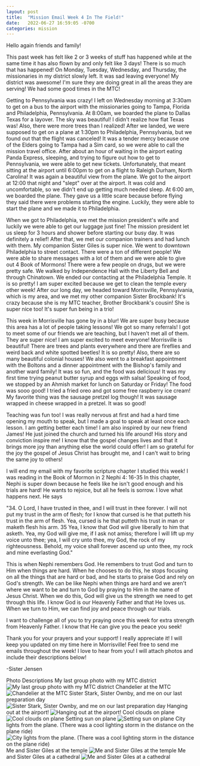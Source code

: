 ```yaml
---
layout: post
title:  "Mission Email Week 4 In The Field!"
date:   2022-06-27 16:59:05 -0700
categories: mission
---
```

Hello again friends and family!

This past week has felt like 2 or 3 weeks of stuff has happened while at the same time it has also flown by and only felt like 3 days! There is so much that has happened! On Monday, Tuesday, Wednesday, and Thursday, the missionaries in my district slowly left. It was sad leaving everyone! My district was awesome! I'm sure they are doing great in all the areas they are serving! We had some good times in the MTC!

Getting to Pennsylvania was crazy! I left on Wednesday morning at 3:30am to get on a bus to the airport with the missionaries going to Tampa, Florida and Philadelphia,  Pennsylvania. At 8:00am, we boarded the plane to Dallas Texas for a layover. The sky was beautiful! I didn't realize how flat Texas was! Also, there were more trees than I realized! After we landed, we were supposed to get on a plane at 1:30pm to Philadelphia, Pennsylvania, but we found out that the flight was canceled! It was a tender mercy because one of the Elders going to Tampa had a Sim card, so we were able to call the mission travel office.  After about an hour of waiting in the airport eating Panda Express, sleeping, and trying to figure out how to get to Pennsylvania,  we were able to get new tickets. Unfortunately,  that meant sitting at the airport until 6:00pm to get on a flight to Raleigh Durham, North Carolina! It was again a beautiful view from the plane. We got to the airport at 12:00 that night and "slept" over at the airport. It was cold and uncomfortable, so we didn't end up getting much needed sleep. At 6:00 am, we boarded the plane. They gave us a little scare because before flying they said there were problems starting the engine.  Luckily,  they were able to start the plane and we made it to Philadelphia.

When we got to Philadelphia, we met the mission president's wife and luckily we were able to get our luggage just fine! The mission president let us sleep for 3 hours and shower before starting our busy day. It was definitely a relief! After that, we met our companion trainers and had lunch with them. My companion Sister Giles is super nice. We went to downtown Philadelphia to street contact. There were a ton of different people! We were able to share messages with a lot of them and we were able to give out 4 Book of Mormons! There were a few people on drugs, but we were pretty safe. We walked by Independence Hall with the Liberty Bell and through Chinatown.  We ended our contacting at the Philadelphia Temple. It is so pretty! I am super excited because we get to clean the temple every other week! After our long day, we headed toward Morrisville, Pennsylvania, which is my area, and we met my other companion Sister Brockbank! It's crazy because she is my MTC teacher, Brother Brockbank's cousin! She is super nice too! It's super fun being in a trio!

This week in Morrisville has gone by in a blur! We are super busy because this area has a lot of people taking lessons! We got so many referrals! I got to meet some of our friends we are teaching,  but I haven't met all of them. They are super nice! I am super excited to meet everyone! Morrisville is beautiful! There are trees and plants everywhere and there are fireflies and weird back and white spotted beetles! It is so pretty! Also, there are so many beautiful colonial houses! We also went to a breakfast appointment with the Boltons and a dinner appointment with the Bishop's family and another ward family! It was so fun, and the food was delicious! It was my first time trying peanut butter syrup and eggs with salsa! Speaking of food, we stopped by an Ahmish market for lunch on Saturday or Friday! The food was sooo good! I tried a fried oreo and got some free raspberry ice cream! My favorite thing was the sausage pretzel log though! It was sausage wrapped in cheese wrapped in a pretzel. It was so good!

Teaching was fun too! I was really nervous at first and had a hard time opening my mouth to speak, but I made a goal to speak at least once each lesson. I am getting better each time! I am also inspired by our new friend James! He just joined the church and turned his life around! His story and conviction inspire me! I know that the gospel changes lives and that it brings more joy than anything else the world could offer! I am so grateful for the joy the gospel of Jesus Christ has brought me,  and I can't wait to bring the same joy to others!

I will end my email with my favorite scripture chapter I studied this week! I was reading in the Book of Mormon in 2 Nephi 4: 16-35 In this chapter, Nephi is super down because he feels like he isn't good enough and his trials are hard! He wants to rejoice, but all he feels is sorrow. I love what happens next. He says

"34. O Lord, I have trusted in thee, and I will trust in thee forever. I will not put my trust in the arm of flesh; for I know that cursed is he that putteth his trust in the arm of flesh. Yea, cursed is he that putteth his trust in man or maketh flesh his arm.
35 Yea, I know that God will give liberally to him that asketh. Yea, my God will give me, if I ask not amiss; therefore I will lift up my voice unto thee; yea, I will cry unto thee, my God, the rock of my righteousness. Behold, my voice shall forever ascend up unto thee, my rock and mine everlasting God."

This is when Nephi remembers God. He remembers to trust God and turn to Him when things are hard.  When he chooses to do this, he stops focusing on all the things that are hard or bad, and he starts to praise God and rely on God's strength. We can be like Nephi when things are hard and we aren't where we want to be and turn to God by praying to Him in the name of Jesus Christ. When we do this, God will give us the strength we need to get through this life. I know God is our Heavenly Father and that He loves us. When we turn to Him, we can find joy and peace through our trials. 

I want to challenge all of you to try praying once this week for extra strength from Heavenly Father. I know that He can give you the peace you seek!

Thank you for your prayers and your support! I really appreciate it! I will keep you updated on my time here in Morrisville! Feel free to send me emails throughout the week! I love to hear from you! I will attach photos and include their descriptions below!

-Sister Jensen

Photo Descriptions
My last group photo with my MTC district
![My last group photo with my MTC district](/assets/image0.jpeg)
Chandelier at the MTC
![Chandelier at the MTC](/assets/20220620_091057.jpg)
Sister Stark, Sister Ownby, and me on our last preparation day
![Sister Stark, Sister Ownby, and me on our last preparation day](/assets/20220620_211238.jpg)
Hanging out at the airport!
![Hanging out at the airport!](/assets/20220622_171523.jpg)
Cool clouds on plane
![Cool clouds on plane](/assets/20220622_183211.jpg)
Setting sun on plane
![Setting sun on plane](/assets/20220622_192025.jpg)
City lights from the plane. (There was a cool lighting storm in the distance on the plane ride)
![City lights from the plane. (There was a cool lighting storm in the distance on the plane ride)](/assets/20220622_194157.jpg)
Me and Sister Giles at the temple
![Me and Sister Giles at the temple](/assets/20220623_174924.jpg)
Me and Sister Giles at a cathedral
![Me and Sister Giles at a cathedral](/assets/20220623_161820.jpg)